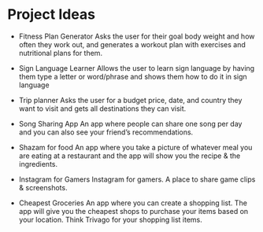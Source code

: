 # Project Ideas
 - Fitness Plan Generator
 Asks the user for their goal body weight and how often they work out, and generates a workout plan with exercises and nutritional plans for them. 

 - Sign Language Learner 
 Allows the user to learn sign language by having them type a letter or word/phrase and shows them how to do it in sign language

 - Trip planner
 Asks the user for a budget price, date, and country they want to visit and gets all destinations they can visit. 

 - Song Sharing App
 An app where people can share one song per day and you can also see your friend’s recommendations.

 - Shazam for food
  An app where you take a picture of whatever meal you are eating at a restaurant and the app will show you the recipe & the ingredients.

- Instagram for Gamers
Instagram for gamers. A place to share game clips & screenshots. 

- Cheapest Groceries
An app where you can create a shopping list. The app will give you the cheapest shops to purchase your items based on your location. Think Trivago for your shopping list items.